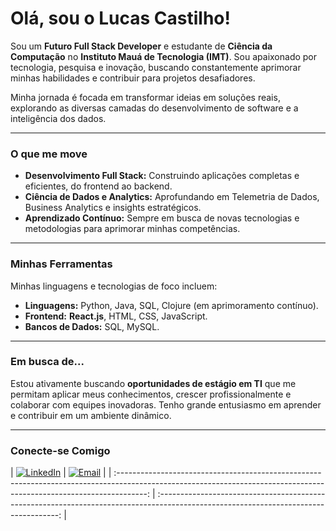 # Olá, sou o Lucas Castilho! 

Sou um **Futuro Full Stack Developer** e estudante de **Ciência da Computação** no **Instituto Mauá de Tecnologia (IMT)**. Sou apaixonado por tecnologia, pesquisa e inovação, buscando constantemente aprimorar minhas habilidades e contribuir para projetos desafiadores.

Minha jornada é focada em transformar ideias em soluções reais, explorando as diversas camadas do desenvolvimento de software e a inteligência dos dados.

---

### O que me move

* **Desenvolvimento Full Stack:** Construindo aplicações completas e eficientes, do frontend ao backend.
* **Ciência de Dados e Analytics:** Aprofundando em Telemetria de Dados, Business Analytics e insights estratégicos.
* **Aprendizado Contínuo:** Sempre em busca de novas tecnologias e metodologias para aprimorar minhas competências.

---

### Minhas Ferramentas

Minhas linguagens e tecnologias de foco incluem:

* **Linguagens:** Python, Java, SQL, Clojure (em aprimoramento contínuo).
* **Frontend:** **React.js**, HTML, CSS, JavaScript.
* **Bancos de Dados:** SQL, MySQL.
---

### Em busca de...

Estou ativamente buscando **oportunidades de estágio em TI** que me permitam aplicar meus conhecimentos, crescer profissionalmente e colaborar com equipes inovadoras. Tenho grande entusiasmo em aprender e contribuir em um ambiente dinâmico.

---

### Conecte-se Comigo

| [![LinkedIn](https://img.shields.io/badge/LinkedIn-0077B5?style=for-the-badge&logo=linkedin&logoColor=white)](https://www.linkedin.com/in/lucas-castilho-43bb28354/) 
| [![Email](https://img.shields.io/badge/Email-D14836?style=for-the-badge&logo=gmail&logoColor=white)](mailto:lubertanhe@gmail.com) |
| :-------------------------------------------------------------------------------------------------------------------------------------------------------------------: | :-----------------------------------------------------------------------------------------------------------------------------------: |

